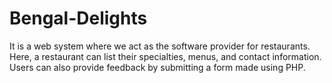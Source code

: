 # Bengal-Delights
It is a web system where we act as the software provider for restaurants. Here, a restaurant can list their specialties, menus, and contact information. Users can also provide feedback by submitting a form made using PHP.
